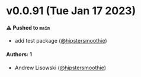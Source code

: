 # v0.0.91 (Tue Jan 17 2023)

#### ⚠️ Pushed to `main`

- add test package ([@hipstersmoothie](https://github.com/hipstersmoothie))

#### Authors: 1

- Andrew Lisowski ([@hipstersmoothie](https://github.com/hipstersmoothie))
